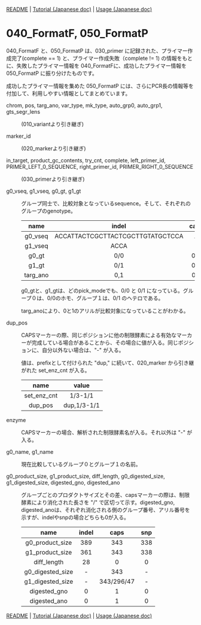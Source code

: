[README](../README.md) | [Tutorial (Japanese doc)](doc/Tutorial.jp.md) | [Usage (Japanese doc)](doc/Usage.jp.md)

# 040_FormatF, 050_FormatP

040_FormatF と、050_FormatP は、030_primer に記録された、プライマー作成完了(complete == 1) と、プライマー作成失敗（complete != 1) の情報をもとに、失敗したプライマー情報を 040_FormatFに、成功したプライマー情報を 050_FormatP に振り分けたものです。

成功したプライマー情報を集めた 050_FormatP には、さらにPCR長の情報等を付加して、利用しやすい情報としてまとめています。


<dl>
<dt>

chrom, pos, targ_ano, var_type, mk_type, auto_grp0, auto_grp1, gts_segr_lens


</dt>
<dd>
<p><p>
(010_variantより引き継ぎ)
</p>
</dd>
</dl>


<dl>
<dt>
marker_id
</dt>
<dd>
<p><p>
(020_markerより引き継ぎ)
</p>
</dd>
</dl>

<dl>
<dt>

in_target, product_gc_contents, try_cnt, complete,  left_primer_id, PRIMER_LEFT_0_SEQUENCE, right_primer_id, PRIMER_RIGHT_0_SEQUENCE


</dt>
<dd>
<p><p>
(030_primerより引き継ぎ)
</p>
</dd>
</dl>


<dl>
<dt>
g0_vseq, g1_vseq, g0_gt, g1_gt
</dt>
<dd>
<p><p>

グループ同士で、比較対象となっているsequence。そして、それぞれのグループのgenotype。

|name|indel|caps|snp|
|:---:|:---:|:---:|:---:|
| g0_vseq|ACCATTACTCGCTTACTCGCTTGTATGCTCCA|A|G|
| g1_vseq|ACCA|T|T|
| g0_gt|0/0|0/0|0/0|
| g1_gt|0/1|0/1|0/1|
| targ_ano|0,1|0,1|0,1|

g0_gtと、g1_gtは、どのpick_modeでも、0/0 と 0/1 になっている。グループ０は、0/0のホモ、グループ１は、0/1 のヘテロである。

targ_anoにより、0と1のアリルが比較対象になっていることがわかる。

</p>
</dd>
</dl>


<dl>
<dt>
dup_pos
</dt>
<dd>
<p><p>

CAPSマーカーの際、同じポジションに他の制限酵素による有効なマーカーが完成している場合があることから、その場合に値が入る。同じポジションに、自分以外ない場合は、"-" が入る。

値は、prefixとして付けられた "dup," に続いて、020_marker から引き継がれた set_enz_cnt が入る。

|name|value|
|:---:|:---:|
| set_enz_cnt|1/3-1/1|
|dup_pos|dup,1/3-1/1|


</p>
</dd>
</dl>


<dl>
<dt>
enzyme
</dt>
<dd>
<p><p>
CAPSマーカーの場合、解析された制限酵素名が入る。それ以外は "-" が入る。
</p>
</dd>
</dl>


<dl>
<dt>
g0_name, g1_name
</dt>
<dd>
<p><p>
現在比較しているグループ０とグループ１の名前。
</p>
</dd>
</dl>

<dl>
<dt>
g0_product_size, g1_product_size, diff_length, g0_digested_size, g1_digested_size, digested_gno, digested_ano
</dt>
<dd>
<p><p>

グループごとのプロダクトサイズとその差、capsマーカーの際は、制限酵素により消化された長さを "/" で区切って示す。digested_gno, digested_anoは、それぞれ消化される側のグループ番号、アリル番号を示すが、indelやsnpの場合どちらも0が入る。

|name|indel|caps|snp|
|:---:|:---:|:---:|:---:|
|g0_product_size|389|343|338|
|g1_product_size|361|343|338|
|diff_length|28|0|0|
|g0_digested_size|-|343|-|
|g1_digested_size|-|343/296/47|-|
|digested_gno|0|1|0|
|digested_ano|0|1|0|


</p>
</dd>
</dl>

[README](../README.md) | [Tutorial (Japanese doc)](doc/Tutorial.jp.md) | [Usage (Japanese doc)](doc/Usage.jp.md)
